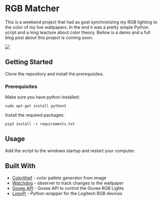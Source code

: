 # RGB Matcher
This is a weekend project that had as goal synchronizing my RGB lighting to the color of my live wallpapers. In the end it was a pretty simple Python script and a long leacture about color theory. Bellow is a demo and a full blog post about this project is coming soon.

![](https://github.com/ransaked1/RGBMatcher/blob/master/RGBMaker.gif)

## Getting Started
Clone the repository and install the prerequisites.

### Prerequisites

Make sure you have python installed:
```
sudo apt-get install python3
```

Install the required packages:
```
pip3 install -r requirements.txt
```
## Usage

Add the script to the windows startup and restart your computer.

## Built With
* [Colorthief](https://pypi.org/project/colorthief/) - color pallete generator from image
* [Watchdog](https://pypi.org/project/watchdog/) - observer to track changes to the wallpaper
* [Govee API](https://pypi.org/project/govee-api-laggat/) - Govee API to control the Govee RGB Lights
* [LogyPi](https://github.com/Logitech/logiPy) - Python wrapper for the Logitech RGB devices
